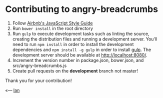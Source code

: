 # Contributing to angry-breadcrumbs

1. Follow [Airbnb's JavaScript Style Guide](https://github.com/airbnb/javascript)
2. Run ```bower install``` in the root directory
3. Run ```gulp``` to execute development tasks such as linting the source, creating the distribution
files and running a development server. You'll need to run ```npm install``` in order to install the development
dependencies and ```npm install -g gulp``` in order to install [gulp](http://gulpjs.com). The development server should
be available at [http://localhost:8080/](http://localhost:8080/).
4. Increment the version number in package.json, bower.json, and src/angry-breadcrumbs.js
5. Create pull requests on the **development** branch not master!

Thank you for your contribution!

«–– [Ian](http://ianvonwalter.com)
